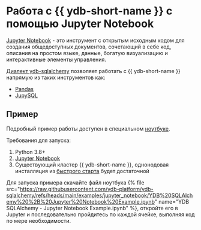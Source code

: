# Работа с {{ ydb-short-name }} с помощью Jupyter Notebook

[Jupyter Notebook](https://jupyter.org) - это инструмент с открытым исходным кодом для создания общедоступных документов, сочетающий в себе код, описания на простом языке, данные, богатую визуализацию и интерактивные элементы управления.

[Диалект ydb-sqlalchemy](https://github.com/ydb-platform/ydb-sqlalchemy/releases) позволяет работать с {{ ydb-short-name }} напрямую из таких инструментов как:

* [Pandas](https://pandas.pydata.org/)
* [JupySQL](https://jupysql.ploomber.io/)

## Пример

Подробный пример работы доступен в специальном [ноутбуке](https://github.com/ydb-platform/ydb-sqlalchemy/blob/main/examples/jupyter_notebook/YDB%20SQLAlchemy%20%2B%20Jupyter%20Notebook%20Example.ipynb).

Требования для запуска:

1. Python 3.8+
2. [Jupyter Notebook](https://jupyter.org/install#jupyter-notebook)
3. Существующий кластер {{ ydb-short-name }}, однонодовая инсталляция из [быстрого старта](../../quickstart.md) будет достаточной

Для запуска примера скачайте файл ноутбука <!-- markdownlint-disable no-bare-urls -->{% file src="https://raw.githubusercontent.com/ydb-platform/ydb-sqlalchemy/refs/heads/main/examples/jupyter_notebook/YDB%20SQLAlchemy%20%2B%20Jupyter%20Notebook%20Example.ipynb" name="YDB SQLAlchemy - Jupyter Notebook Example.ipynb" %}, откройте его в Jupyter и последовательно пройдитесь по каждой ячейке, выполняя код по мере необходимости.